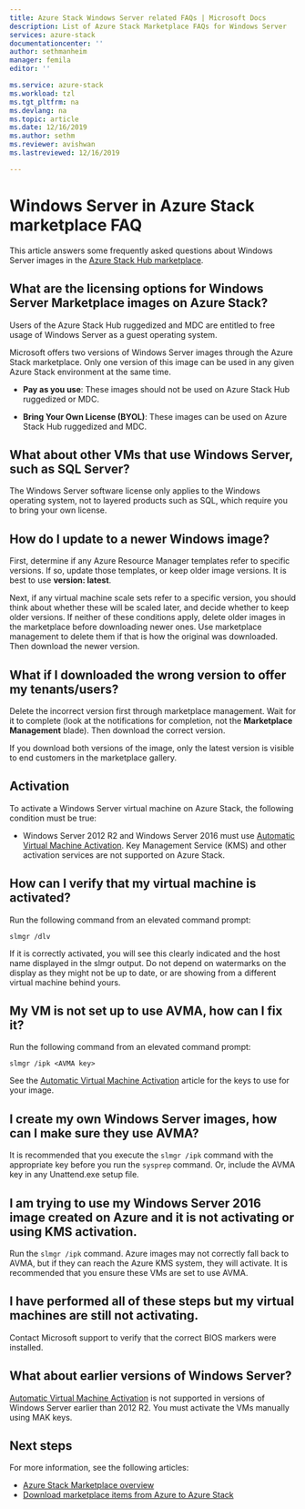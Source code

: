 ```yaml
---
title: Azure Stack Windows Server related FAQs | Microsoft Docs
description: List of Azure Stack Marketplace FAQs for Windows Server
services: azure-stack
documentationcenter: ''
author: sethmanheim
manager: femila
editor: ''

ms.service: azure-stack
ms.workload: tzl
ms.tgt_pltfrm: na
ms.devlang: na
ms.topic: article
ms.date: 12/16/2019
ms.author: sethm
ms.reviewer: avishwan
ms.lastreviewed: 12/16/2019

---
```


# Windows Server in Azure Stack marketplace FAQ

This article answers some frequently asked questions about Windows Server images in the [Azure Stack Hub marketplace](../../operator/azure-stack-marketplace.md).

## What are the licensing options for Windows Server Marketplace images on Azure Stack?

Users of the Azure Stack Hub ruggedized and MDC are entitled to free usage of Windows Server as a guest operating system.

Microsoft offers two versions of Windows Server images through the Azure Stack marketplace. Only one version of this image can be used in any given Azure Stack environment at the same time.

- **Pay as you use**: These images should not be used on Azure Stack Hub ruggedized or MDC.

- **Bring Your Own License (BYOL)**: These images can be used on Azure Stack Hub ruggedized and MDC.

## What about other VMs that use Windows Server, such as SQL Server?

The Windows Server software license only applies to the Windows operating system, not to layered products such as SQL, which require you to bring your own license.

## How do I update to a newer Windows image?

First, determine if any Azure Resource Manager templates refer to specific versions. If so, update those templates, or keep older image versions. It is best to use **version: latest**.

Next, if any virtual machine scale sets refer to a specific version, you should think about whether these will be scaled later, and decide whether to keep older versions. If neither of these conditions apply, delete older images in the marketplace before downloading newer ones. Use marketplace management to delete them if that is how the original was downloaded. Then download the newer version.

## What if I downloaded the wrong version to offer my tenants/users?

Delete the incorrect version first through marketplace management. Wait for it to complete (look at the notifications for completion, not the **Marketplace Management** blade). Then download the correct version.

If you download both versions of the image, only the latest version is visible to end customers in the marketplace gallery.

## Activation

To activate a Windows Server virtual machine on Azure Stack, the following condition must be true:

- Windows Server 2012 R2 and Windows Server 2016 must use [Automatic Virtual Machine Activation](/previous-versions/windows/it-pro/windows-server-2012-R2-and-2012/dn303421(v=ws.11)). Key Management Service (KMS) and other activation services are not supported on Azure Stack.

## How can I verify that my virtual machine is activated?

Run the following command from an elevated command prompt:

```shell
slmgr /dlv
```

If it is correctly activated, you will see this clearly indicated and the host name displayed in the slmgr output. Do not depend on watermarks on the display as they might not be up to date, or are showing from a different virtual machine behind yours.

## My VM is not set up to use AVMA, how can I fix it?

Run the following command from an elevated command prompt:

```shell
slmgr /ipk <AVMA key>
```

See the [Automatic Virtual Machine Activation](/previous-versions/windows/it-pro/windows-server-2012-R2-and-2012/dn303421(v=ws.11)) article for the keys to use for your image.

## I create my own Windows Server images, how can I make sure they use AVMA?

It is recommended that you execute the `slmgr /ipk` command with the appropriate key before you run the `sysprep` command. Or, include the AVMA key in any Unattend.exe setup file.

## I am trying to use my Windows Server 2016 image created on Azure and it is not activating or using KMS activation.

Run the `slmgr /ipk` command. Azure images may not correctly fall back to AVMA, but if they can reach the Azure KMS system, they will activate. It is recommended that you ensure these VMs are set to use AVMA.

## I have performed all of these steps but my virtual machines are still not activating.

Contact Microsoft support to verify that the correct BIOS markers were installed.

## What about earlier versions of Windows Server?

[Automatic Virtual Machine Activation](/previous-versions/windows/it-pro/windows-server-2012-R2-and-2012/dn303421(v=ws.11)) is not supported in versions of Windows Server earlier than 2012 R2. You must activate the VMs manually using MAK keys.

## Next steps

For more information, see the following articles:

- [Azure Stack Marketplace overview](../../operator/azure-stack-marketplace.md)
- [Download marketplace items from Azure to Azure Stack](../../operator/azure-stack-download-azure-marketplace-item.md)
